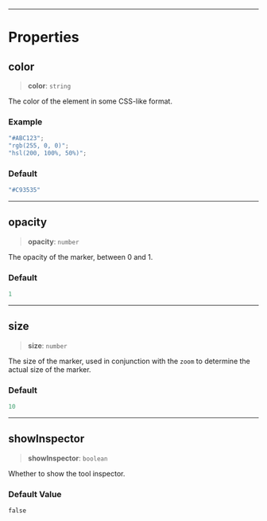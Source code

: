 ***

# Properties

## color

> **color**: `string`

The color of the element in some CSS-like format.

### Example

```typescript
"#ABC123";
"rgb(255, 0, 0)";
"hsl(200, 100%, 50%)";
```

### Default

```ts
"#C93535"
```

***

## opacity

> **opacity**: `number`

The opacity of the marker, between 0 and 1.

### Default

```ts
1
```

***

## size

> **size**: `number`

The size of the marker, used in conjunction with the `zoom` to determine
the actual size of the marker.

### Default

```ts
10
```

***

## showInspector

> **showInspector**: `boolean`

Whether to show the tool inspector.

### Default Value

`false`
